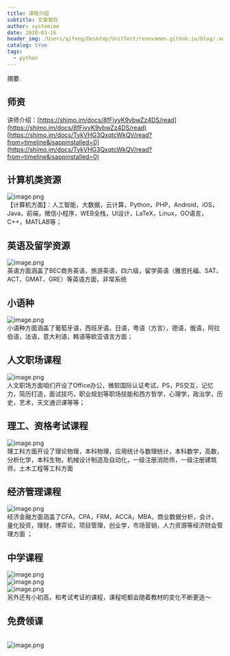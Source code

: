 ```yaml
---
title: 课程介绍
subtitle: 文章暂存
author: systemime
date: 2020-03-16
header_img: /Users/qifeng/Desktop/UnitTest/renovamen.github.io/blog/.vuepress/public/img/in-post/header/14.png
catalog: true
tags:
  - python
---
```

摘要.

<!-- more -->
<a name="GN4lT"></a>
## 师资
讲师介绍：[https://shimo.im/docs/8fFiyyK9vbwZz4DS/read](https://shimo.im/docs/8fFiyyK9vbwZz4DS/read)<br />[https://shimo.im/docs/TykVHG3QxqtcWkQV/read?from=timeline&isappinstalled=0](https://shimo.im/docs/TykVHG3QxqtcWkQV/read?from=timeline&isappinstalled=0)
<a name="JAAJx"></a>
## 计算机类资源
![image.png](https://cdn.nlark.com/yuque/0/2020/png/663138/1585730460230-f0d7cc87-70a8-4d6d-9c2e-3872d376dcc3.png#align=left&display=inline&height=3412&name=image.png&originHeight=3412&originWidth=2614&size=846209&status=done&style=none&width=2614)<br />【计算机方面】：人工智能，大数据，云计算，Python，PHP，Android，iOS，Java，前端，微信小程序，WEB全栈，UI设计，LaTeX，Linux，GO语言，C++，MATLAB等；
<a name="RHdlp"></a>
## 英语及留学资源
![image.png](https://cdn.nlark.com/yuque/0/2020/png/663138/1585730469096-751fa0c1-a470-4005-a55f-9d913bcc8264.png#align=left&display=inline&height=1438&name=image.png&originHeight=1438&originWidth=1080&size=646969&status=done&style=none&width=1080)<br />英语方面涵盖了BEC商务英语，旅游英语，四六级，留学英语（雅思托福、SAT、ACT、GMAT、GRE）等英语方面，非常系统
<a name="5Niek"></a>
## 小语种
![image.png](https://cdn.nlark.com/yuque/0/2020/png/663138/1585730475204-d869af08-63fa-4119-b51e-5ed5ad9ccc41.png#align=left&display=inline&height=1407&name=image.png&originHeight=1407&originWidth=1080&size=682251&status=done&style=none&width=1080)<br />小语种方面涵盖了葡萄牙语，西班牙语，日语，粤语（方言），德语，俄语，阿拉伯语，法语，意大利语，韩语等欧亚语言方面；
<a name="NUvll"></a>
## 人文职场课程
![image.png](https://cdn.nlark.com/yuque/0/2020/png/663138/1585730481370-cf86dde2-a995-4abf-99a3-4d49ff802b9e.png#align=left&display=inline&height=2235&name=image.png&originHeight=2235&originWidth=1080&size=1168945&status=done&style=none&width=1080)<br />人文职场方面咱们开设了Office办公，微软国际认证考试，PS，PS交互，记忆力，简历打造，面试技巧，职业规划等职场技能和西方哲学，心理学，政治学，历史，艺术，天文通识课等等；
<a name="iOAzQ"></a>
## 理工、资格考试课程
![image.png](https://cdn.nlark.com/yuque/0/2020/png/663138/1585730495595-882b664a-05d2-43a6-9b62-9ebbe812fe00.png#align=left&display=inline&height=6342&name=image.png&originHeight=6342&originWidth=2764&size=1587694&status=done&style=none&width=2764)<br /> 理工科方面开设了理论物理，本科物理，应用统计与数理统计，本科数学，高数，分析化学，本科生物，机械设计制造及自动化，一级注册消防师，一级注册建筑师，土木工程等工科方面
<a name="u8519"></a>
## 经济管理课程
![image.png](https://cdn.nlark.com/yuque/0/2020/png/663138/1585730505647-5e2ef85f-7477-43ee-b47a-ab6874a68e9f.png#align=left&display=inline&height=4254&name=image.png&originHeight=4254&originWidth=2424&size=935933&status=done&style=none&width=2424)<br />经济金融方面涵盖了CFA，CPA，FRM，ACCA，MBA，商业数据分析，会计，量化投资，理财，博弈论，项目管理，创业学，市场营销，人力资源等经济财会管理方面 ；
<a name="ajqzl"></a>
## 中学课程
![image.png](https://cdn.nlark.com/yuque/0/2020/png/663138/1585730583870-020a27ed-970b-4063-b19b-91e8c567cc9e.png#align=left&display=inline&height=7898&name=image.png&originHeight=7898&originWidth=2472&size=1820261&status=done&style=none&width=2472)<br />![image.png](https://cdn.nlark.com/yuque/0/2020/png/663138/1585730589435-61867584-961f-4231-9bea-c8ee9338c949.png#align=left&display=inline&height=3594&name=image.png&originHeight=3594&originWidth=2618&size=880282&status=done&style=none&width=2618)<br />![image.png](https://cdn.nlark.com/yuque/0/2020/png/663138/1585730594149-539684eb-6d00-43b2-89d6-ef9c99c2c8d7.png#align=left&display=inline&height=2770&name=image.png&originHeight=2770&originWidth=2512&size=577689&status=done&style=none&width=2512)<br />另外还有小初高，和考试考证的课程，课程呢都会随着教材的变化不断更迭～

<a name="bcEug"></a>
## 免费领课
<br />![image.png](https://cdn.nlark.com/yuque/0/2020/png/663138/1585809939945-c6a90a95-9f8f-4183-8697-fea4e7b8d13c.png#align=left&display=inline&height=1264&name=image.png&originHeight=1264&originWidth=1080&size=585707&status=done&style=none&width=1080)
